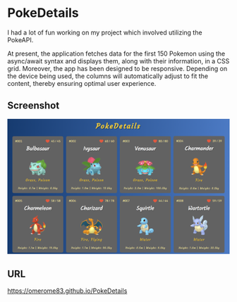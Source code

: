 # PokeDetails
I had a lot of fun working on my project which involved utilizing the PokeAPI.

At present, the application fetches data for the first 150 Pokemon using the async/await syntax and displays them, along with their information, in a CSS grid. Moreover, the app has been designed to be responsive. Depending on the device being used, the columns will automatically adjust to fit the content, thereby ensuring optimal user experience.

## Screenshot
![](./screenshot.png)

## URL
https://omerome83.github.io/PokeDetails
